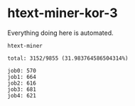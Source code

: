 # htext-miner-kor-3

Everything doing here is automated.

```
htext-miner

total: 3152/9855 (31.983764586504314%)

job0: 570
job1: 664
job2: 616
job3: 681
job4: 621
```